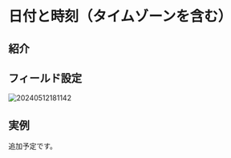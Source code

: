 # 日付と時刻（タイムゾーンを含む）

## 紹介

## フィールド設定

![20240512181142](https://static-docs.nocobase.com/20240512181142.png)

## 実例

追加予定です。

